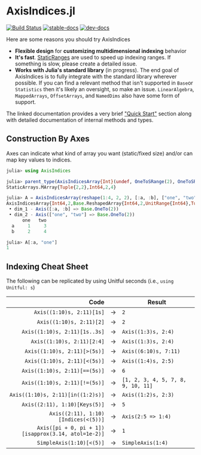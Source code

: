 # AxisIndices.jl

[![Build Status](https://travis-ci.com/Tokazama/AxisIndices.jl.svg?branch=master)](https://travis-ci.com/Tokazama/AxisIndices.jl)
[![stable-docs](https://img.shields.io/badge/docs-stable-blue.svg)](https://Tokazama.github.io/AxisIndices.jl/stable)
[![dev-docs](https://img.shields.io/badge/docs-dev-blue.svg)](https://Tokazama.github.io/AxisIndices.jl/dev)

Here are some reasons you should try AxisIndices
* **Flexible design** for **customizing multidimensional indexing** behavior
* **It's fast**. [StaticRanges](https://github.com/Tokazama/StaticRanges.jl) are used to speed up indexing ranges. If something is slow, please create a detailed issue.
* **Works with Julia's standard library** (in progress). The end goal of AxisIndices is to fully integrate with the standard library wherever possible. If you can find a relevant method that isn't supported in `Base`or  `Statistics` then it's likely an oversight, so make an issue. `LinearAlgebra`, `MappedArrays`, `OffsetArrays`, and `NamedDims` also have some form of support.

The linked documentation provides a very brief ["Quick Start"](https://tokazama.github.io/AxisIndices.jl/dev/quick_start/) section along with detailed documentation of internal methods and types.

## Construction By Axes

Axes can indicate what kind of array you want (static/fixed size) and/or can map key values to indices.

```julia
julia> using AxisIndices

julia> parent_type(AxisIndicesArray{Int}(undef, OneToSRange(2), OneToSRange(2)))
StaticArrays.MArray{Tuple{2,2},Int64,2,4}

julia> A = AxisIndicesArray(reshape(1:4, 2, 2), [:a, :b], ["one", "two"])
AxisIndicesArray{Int64,2,Base.ReshapedArray{Int64,2,UnitRange{Int64},Tuple{}}...}
 • dim_1 - Axis([:a, :b] => Base.OneTo(2))
 • dim_2 - Axis(["one", "two"] => Base.OneTo(2))
      one   two
  a     1     3
  b     2     4

julia> A[:a, "one"]
1
```

## Indexing Cheat Sheet

The following can be replicated by using Unitful seconds (i.e., `using Unitful: s`)

| Code                                              |    | Result                           |
|--------------------------------------------------:|----|----------------------------------|
| `Axis((1:10)s, 2:11)[1s]`                           | -> | `2`                                |
| `Axis((1:10)s, 2:11)[2]`                            | -> | `2`                                |
| `Axis((1:10)s, 2:11)[1s..3s]`                       | -> | `Axis((1:3)s, 2:4)`                |
| `Axis((1:10)s, 2:11)[2:4]`                          | -> | `Axis((1:3)s, 2:4)`                |
| `Axis((1:10)s, 2:11)[>(5s)]`                        | -> | `Axis((6:10)s, 7:11)`              |
| `Axis((1:10)s, 2:11)[<(5s)]`                        | -> | `Axis((1:4)s, 2:5)`                |
| `Axis((1:10)s, 2:11)[==(5s)]`                       | -> | `6`                                |
| `Axis((1:10)s, 2:11)[!=(5s)]`                       | -> | `[1, 2, 3, 4, 5, 7, 8, 9, 10, 11]` |
| `Axis((1:10)s, 2:11)[in((1:2)s)]`                   | -> | `Axis((1:2)s, 2:3)`                |
| `Axis((2:11), 1:10)[Keys(5)]`                       | -> | `5`                                |
| `Axis((2:11), 1:10)[Indices(<(5))]`                 | -> | `Axis(2:5 => 1:4)`                 |
| `Axis([pi + 0, pi + 1])[isapprox(3.14, atol=1e-2)]` | -> | `1`                                |
| `SimpleAxis(1:10)[<(5)]`                            | -> | `SimpleAxis(1:4)`                  |

